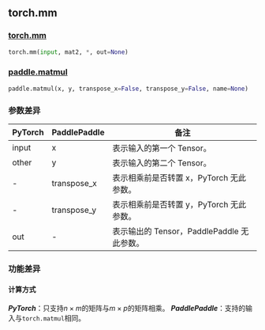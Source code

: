 ## torch.mm
### [torch.mm](https://pytorch.org/docs/stable/generated/torch.mm.html?highlight=mm#torch.mm)
```python
torch.mm(input, mat2, *, out=None)
```
### [paddle.matmul](https://www.paddlepaddle.org.cn/documentation/docs/zh/api/paddle/matmul_cn.html)
```python
paddle.matmul(x, y, transpose_x=False, transpose_y=False, name=None)
```

### 参数差异
| PyTorch       | PaddlePaddle | 备注                                                   |
| ------------- | ------------ | ------------------------------------------------------ |
| input           | x            | 表示输入的第一个 Tensor。               |
| other        | y            | 表示输入的第二个 Tensor。             |
| -           | transpose_x            | 表示相乘前是否转置 x，PyTorch 无此参数。               |
| -        | transpose_y            | 表示相乘前是否转置 y，PyTorch 无此参数。             |
| out          | -        | 表示输出的 Tensor，PaddlePaddle 无此参数。  |


### 功能差异

#### 计算方式
***PyTorch***：只支持$n × m$的矩阵与$m × p$的矩阵相乘。
***PaddlePaddle***：支持的输入与`torch.matmul`相同。
